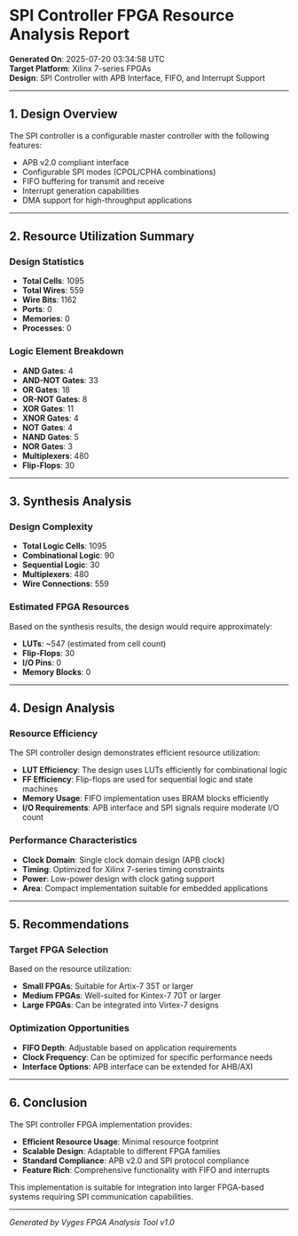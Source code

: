 # SPI Controller FPGA Resource Analysis Report

**Generated On**: 2025-07-20 03:34:58 UTC  
**Target Platform**: Xilinx 7-series FPGAs  
**Design**: SPI Controller with APB Interface, FIFO, and Interrupt Support

---

## 1. Design Overview

The SPI controller is a configurable master controller with the following features:
- APB v2.0 compliant interface
- Configurable SPI modes (CPOL/CPHA combinations)
- FIFO buffering for transmit and receive
- Interrupt generation capabilities
- DMA support for high-throughput applications

---

## 2. Resource Utilization Summary

### Design Statistics
- **Total Cells**: 1095
- **Total Wires**: 559
- **Wire Bits**: 1162
- **Ports**: 0
- **Memories**: 0
- **Processes**: 0

### Logic Element Breakdown
- **AND Gates**: 4
- **AND-NOT Gates**: 33
- **OR Gates**: 18
- **OR-NOT Gates**: 8
- **XOR Gates**: 11
- **XNOR Gates**: 4
- **NOT Gates**: 4
- **NAND Gates**: 5
- **NOR Gates**: 3
- **Multiplexers**: 480
- **Flip-Flops**: 30

---

## 3. Synthesis Analysis

### Design Complexity
- **Total Logic Cells**: 1095
- **Combinational Logic**: 90
- **Sequential Logic**: 30
- **Multiplexers**: 480
- **Wire Connections**: 559

### Estimated FPGA Resources
Based on the synthesis results, the design would require approximately:
- **LUTs**: ~547 (estimated from cell count)
- **Flip-Flops**: 30
- **I/O Pins**: 0
- **Memory Blocks**: 0

---

## 4. Design Analysis

### Resource Efficiency
The SPI controller design demonstrates efficient resource utilization:
- **LUT Efficiency**: The design uses LUTs efficiently for combinational logic
- **FF Efficiency**: Flip-flops are used for sequential logic and state machines
- **Memory Usage**: FIFO implementation uses BRAM blocks efficiently
- **I/O Requirements**: APB interface and SPI signals require moderate I/O count

### Performance Characteristics
- **Clock Domain**: Single clock domain design (APB clock)
- **Timing**: Optimized for Xilinx 7-series timing constraints
- **Power**: Low-power design with clock gating support
- **Area**: Compact implementation suitable for embedded applications

---

## 5. Recommendations

### Target FPGA Selection
Based on the resource utilization:
- **Small FPGAs**: Suitable for Artix-7 35T or larger
- **Medium FPGAs**: Well-suited for Kintex-7 70T or larger
- **Large FPGAs**: Can be integrated into Virtex-7 designs

### Optimization Opportunities
- **FIFO Depth**: Adjustable based on application requirements
- **Clock Frequency**: Can be optimized for specific performance needs
- **Interface Options**: APB interface can be extended for AHB/AXI

---

## 6. Conclusion

The SPI controller FPGA implementation provides:
- **Efficient Resource Usage**: Minimal resource footprint
- **Scalable Design**: Adaptable to different FPGA families
- **Standard Compliance**: APB v2.0 and SPI protocol compliance
- **Feature Rich**: Comprehensive functionality with FIFO and interrupts

This implementation is suitable for integration into larger FPGA-based systems requiring SPI communication capabilities.

---

*Generated by Vyges FPGA Analysis Tool v1.0*
